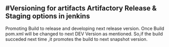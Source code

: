 #Versioning for artifacts 
Artifactory Release & Staging options in jenkins
-------------------------------------------------
Promoting Build to release and developing next release version.
Once Build pom.xml <version> will be changed to next DEV Version as mentioned.
So,if the build succeded next time ,it promotes the build to next snapshot version.
